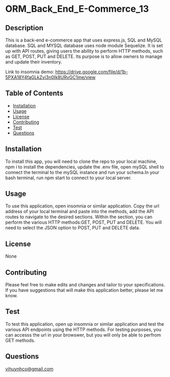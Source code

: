 # ORM_Back_End_E-Commerce_13

## Description

  This is a back-end e-commerce app that uses express.js, SQL and MySQL database. SQL and MYSQL database uses node module Sequelize. It is set up with API routes, giving users the ability to perform HTTP methods, such as GET, POST, PUT and DELETE. Its purpose is to allow owners to manage and update their inventory.

Link to insomnia demo: https://drive.google.com/file/d/1b-5PXA18Y4faGLkZvi3n0Ik8URvGC1me/view

## Table of Contents

- [Installation](#installation)
- [Usage](#usage)
- [License](#license)
- [Contributing](#contributing)
- [Test](#test)
- [Questions](#questions)

## Installation

  To install this app, you will need to clone the repo to your local machine, npm i to install the dependencies, update the .env file, open mySQL shell to connect the terminal to the mySQL instance and run your schema.In your bash terminal, run npm start to connect to your local server.
  
## Usage

  To use this application, open insomnia or similar application.  Copy the url address of your local terminal and paste into the methods, add the API routes to navigate to the desired sections. Within the section, you can perform the various HTTP methods:GET, POST, PUT and DELETE. You will need to select the JSON option to POST, PUT and DELETE data.

## License

  None

## Contributing

  Please feel free to make edits and changes and tailor to your specifications. If you have suggestions that will make this application better, please let me know.
  
## Test

  To test this application, open up insomnia or similar application and test the various API endpoints using the HTTP methods. For testing purposes, you can accesss the url in your browswer, but you will only  be able to  perfrom GET methods.
  
## Questions

  vihuynhco@gmail.com
